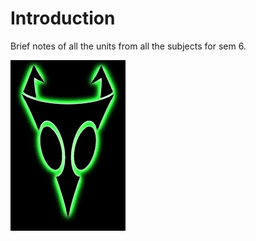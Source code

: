 # Introduction

Brief notes of all the units from all the subjects for sem 6.

![zim logo](pictures/zimlogo.jpeg)
